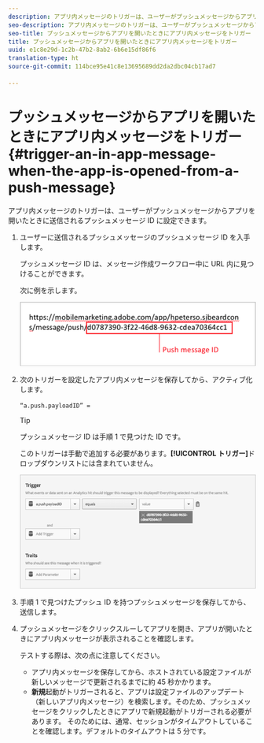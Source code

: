 ```yaml
---
description: アプリ内メッセージのトリガーは、ユーザーがプッシュメッセージからアプリを開いたときに送信されるプッシュメッセージ ID に設定できます。
seo-description: アプリ内メッセージのトリガーは、ユーザーがプッシュメッセージからアプリを開いたときに送信されるプッシュメッセージ ID に設定できます。
seo-title: プッシュメッセージからアプリを開いたときにアプリ内メッセージをトリガー
title: プッシュメッセージからアプリを開いたときにアプリ内メッセージをトリガー
uuid: e1c8e29d-1c2b-47b2-8ab2-6b6e15df86f6
translation-type: ht
source-git-commit: 114bce95e41c8e13695689dd2da2dbc04cb17ad7

---
```



# プッシュメッセージからアプリを開いたときにアプリ内メッセージをトリガー{#trigger-an-in-app-message-when-the-app-is-opened-from-a-push-message}

アプリ内メッセージのトリガーは、ユーザーがプッシュメッセージからアプリを開いたときに送信されるプッシュメッセージ ID に設定できます。

1. ユーザーに送信されるプッシュメッセージのプッシュメッセージ ID を入手します。

   プッシュメッセージ ID は、メッセージ作成ワークフロー中に URL 内に見つけることができます。

   次に例を示します。

   ![](assets/brandon_task1.png)

1. 次のトリガーを設定したアプリ内メッセージを保存してから、アクティブ化します。

   `“a.push.payloadID” =`

   >[!TIP]
   >
   >プッシュメッセージ ID は手順 1 で見つけた ID です。

   このトリガーは手動で追加する必要があります。**[!UICONTROL トリガー]**&#x200B;ドロップダウンリストには含まれていません。

   ![](assets/brandon_task2.png)

1. 手順 1 で見つけたプッシュ ID を持つプッシュメッセージを保存してから、送信します。
1. プッシュメッセージをクリックスルーしてアプリを開き、アプリが開いたときにアプリ内メッセージが表示されることを確認します。

   テストする際は、次の点に注意してください。

   * アプリ内メッセージを保存してから、ホストされている設定ファイルが新しいメッセージで更新されるまでに約 45 秒かかります。
   * **新規**&#x200B;起動がトリガーされると、アプリは設定ファイルのアップデート（新しいアプリ内メッセージ）を検索します。そのため、プッシュメッセージをクリックしたときにアプリで新規起動がトリガーされる必要があります。
   そのためには、通常、セッションがタイムアウトしていることを確認します。デフォルトのタイムアウトは 5 分です。

